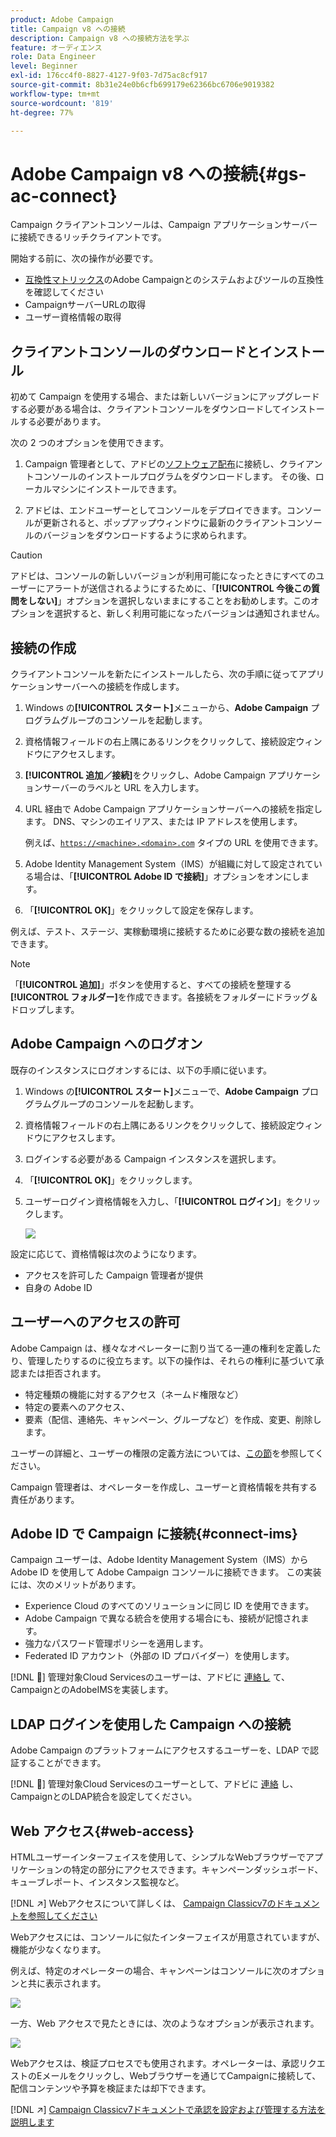 ```yaml
---
product: Adobe Campaign
title: Campaign v8 への接続
description: Campaign v8 への接続方法を学ぶ
feature: オーディエンス
role: Data Engineer
level: Beginner
exl-id: 176cc4f0-8827-4127-9f03-7d75ac8cf917
source-git-commit: 8b31e24e0b6cfb699179e62366bc6706e9019382
workflow-type: tm+mt
source-wordcount: '819'
ht-degree: 77%

---
```


# Adobe Campaign v8 への接続{#gs-ac-connect}

Campaign クライアントコンソールは、Campaign アプリケーションサーバーに接続できるリッチクライアントです。

開始する前に、次の操作が必要です。

* [互換性マトリックス](compatibility-matrix.md)のAdobe Campaignとのシステムおよびツールの互換性を確認してください
* CampaignサーバーURLの取得
* ユーザー資格情報の取得

## クライアントコンソールのダウンロードとインストール

初めて Campaign を使用する場合、または新しいバージョンにアップグレードする必要がある場合は、クライアントコンソールをダウンロードしてインストールする必要があります。

次の 2 つのオプションを使用できます。

1. Campaign 管理者として、アドビの[ソフトウェア配布](https://experience.adobe.com/#/downloads/content/software-distribution/ja/campaign.html)に接続し、クライアントコンソールのインストールプログラムをダウンロードします。 その後、ローカルマシンにインストールできます。

1. アドビは、エンドユーザーとしてコンソールをデプロイできます。コンソールが更新されると、ポップアップウィンドウに最新のクライアントコンソールのバージョンをダウンロードするように求められます。

>[!CAUTION]
>
>アドビは、コンソールの新しいバージョンが利用可能になったときにすべてのユーザーにアラートが送信されるようにするために、「**[!UICONTROL 今後この質問をしない]**」オプションを選択しないままにすることをお勧めします。このオプションを選択すると、新しく利用可能になったバージョンは通知されません。

## 接続の作成

クライアントコンソールを新たにインストールしたら、次の手順に従ってアプリケーションサーバーへの接続を作成します。

1. Windows の&#x200B;**[!UICONTROL スタート]**&#x200B;メニューから、**Adobe Campaign** プログラムグループのコンソールを起動します。

1. 資格情報フィールドの右上隅にあるリンクをクリックして、接続設定ウィンドウにアクセスします。

1. **[!UICONTROL 追加／接続]**&#x200B;をクリックし、Adobe Campaign アプリケーションサーバーのラベルと URL を入力します。

1. URL 経由で Adobe Campaign アプリケーションサーバーへの接続を指定します。 DNS、マシンのエイリアス、または IP アドレスを使用します。

   例えば、[`https://<machine>.<domain>.com`](https://myserver.adobe.com) タイプの URL を使用できます。

1. Adobe Identity Management System（IMS）が組織に対して設定されている場合は、「**[!UICONTROL Adobe ID で接続]**」オプションをオンにします。

1. 「**[!UICONTROL OK]**」をクリックして設定を保存します。

例えば、テスト、ステージ、実稼動環境に接続するために必要な数の接続を追加できます。

>[!NOTE]
>
>「**[!UICONTROL 追加]**」ボタンを使用すると、すべての接続を整理する&#x200B;**[!UICONTROL フォルダー]**&#x200B;を作成できます。各接続をフォルダーにドラッグ＆ドロップします。

## Adobe Campaign へのログオン

既存のインスタンスにログオンするには、以下の手順に従います。

1. Windows の&#x200B;**[!UICONTROL スタート]**&#x200B;メニューで、**Adobe Campaign** プログラムグループのコンソールを起動します。

1. 資格情報フィールドの右上隅にあるリンクをクリックして、接続設定ウィンドウにアクセスします。

1. ログインする必要がある Campaign インスタンスを選択します。

1. 「**[!UICONTROL OK]**」をクリックします。

1. ユーザーログイン資格情報を入力し、「**[!UICONTROL ログイン]**」をクリックします。

   ![](assets/sign-in-v8.png)

設定に応じて、資格情報は次のようになります。

* アクセスを許可した Campaign 管理者が提供
* 自身の Adobe ID

## ユーザーへのアクセスの許可

Adobe Campaign は、様々なオペレーターに割り当てる一連の権利を定義したり、管理したりするのに役立ちます。以下の操作は、それらの権利に基づいて承認または拒否されます。

* 特定種類の機能に対するアクセス（ネームド権限など）
* 特定の要素へのアクセス、
* 要素（配信、連絡先、キャンペーン、グループなど）を作成、変更、削除します。

ユーザーの詳細と、ユーザーの権限の定義方法については、[この節](permissions.md)を参照してください。

Campaign 管理者は、オペレーターを作成し、ユーザーと資格情報を共有する責任があります。

## Adobe ID で Campaign に接続{#connect-ims}

Campaign ユーザーは、Adobe Identity Management System（IMS）から Adobe ID を使用して Adobe Campaign コンソールに接続できます。 この実装には、次のメリットがあります。

* Experience Cloud のすべてのソリューションに同じ ID を使用できます。
* Adobe Campaign で異なる統合を使用する場合にも、接続が記憶されます。
* 強力なパスワード管理ポリシーを適用します。
* Federated ID アカウント（外部の ID プロバイダー）を使用します。

[!DNL :speech_balloon:] 管理対象Cloud Servicesのユーザーは、アドビに [連絡し](campaign-faq.md#support) て、CampaignとのAdobeIMSを実装します。

## LDAP ログインを使用した Campaign への接続

Adobe Campaign のプラットフォームにアクセスするユーザーを、LDAP で認証することができます。

[!DNL :speech_balloon:] 管理対象Cloud Servicesのユーザーとして、アドビに [連絡](campaign-faq.md#support) し、CampaignとのLDAP統合を設定してください。


## Web アクセス{#web-access}

HTMLユーザーインターフェイスを使用して、シンプルなWebブラウザーでアプリケーションの特定の部分にアクセスできます。キャンペーンダッシュボード、キューブレポート、インスタンス監視など。

[!DNL :arrow_upper_right:] Webアクセスについて詳しくは、 [Campaign Classicv7のドキュメントを参照してください](https://experienceleague.adobe.com/docs/campaign-classic/using/getting-started/starting-with-adobe-campaign/campaign-workspace/adobe-campaign-workspace.html?lang=en#console-and-web-access)

Webアクセスには、コンソールに似たインターフェイスが用意されていますが、機能が少なくなります。

例えば、特定のオペレーターの場合、キャンペーンはコンソールに次のオプションと共に表示されます。

![](assets/campaign-from-console.png)

一方、Web アクセスで見たときには、次のようなオプションが表示されます。

![](assets/campaign-from-web.png)

Webアクセスは、検証プロセスでも使用されます。オペレーターは、承認リクエストのEメールをクリックし、Webブラウザーを通じてCampaignに接続して、配信コンテンツや予算を検証または却下できます。

[!DNL :arrow_upper_right:]  [Campaign Classicv7ドキュメントで承認を設定および管理する方法を説明します](https://experienceleague.adobe.com/docs/campaign-classic/using/orchestrating-campaigns/orchestrate-campaigns/marketing-campaign-approval.html?lang=ja#orchestrating-campaigns)
